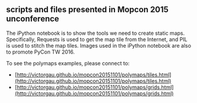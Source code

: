 ## scripts and files presented in Mopcon 2015 unconference

The iPython notebook is to show the tools we need to create static maps.  Specifically, Requests is used to get the map tile from the Internet, and PIL is used to stitch the map tiles.  Images used in the iPython notebook are also to promote PyCon TW 2016.

To see the polymaps examples, please connect to:

* [http://victorgau.github.io/mopcon20151101/polymaps/tiles.html](http://victorgau.github.io/mopcon20151101/polymaps/tiles.html)
* [http://victorgau.github.io/mopcon20151101/polymaps/grids.html](http://victorgau.github.io/mopcon20151101/polymaps/grids.html)
